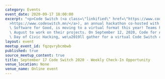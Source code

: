```yaml
---
category: Events
event_date: 2020-09-17 18:00:00
excerpt: "<p>Code Switch (<a class=\"linkified\" href=\"https://www.codeswitch.mn/\"\
  >https://www.codeswitch.mn/</a>), an annual hackathon co-hosted with Techquity and\
  \ Software for Good, is moving to a virtual format this year! Teams have July and\
  \ August to work on their projects. On September 12, 2020, Code for America's National\
  \ Day of Civic Hacking, we\u2019ll gather for a virtual Code Switch celebration!</p>"
layout: event
meetup_event_id: fqzqvrybcmbwb
published: true
source_meetup_content: true
title: September 17 Code Switch 2020 - Weekly Check-In Opportunity
venue_location: None
venue_name: Online event
---
```

